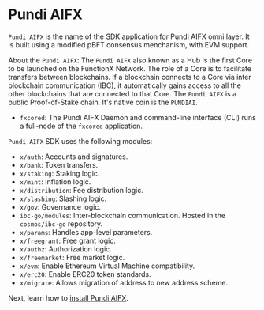 # Pundi AIFX

`Pundi AIFX` is the name of the SDK application for Pundi AIFX omni layer. It is built using a modified pBFT consensus menchanism, with EVM support.

About the `Pundi AIFX`: The `Pundi AIFX` also known as a Hub is the first Core to be launched on the FunctionX Network. The role of a Core is to facilitate transfers between blockchains. If a blockchain connects to a Core via inter blockchain communication (IBC), it automatically gains access to all the other blockchains that are connected to that Core. The `Pundi AIFX` is a public Proof-of-Stake chain. It's native coin is the `PUNDIAI`.

* `fxcored`: The Pundi AIFX Daemon and command-line interface (CLI) runs a full-node of the `fxcored` application.

`Pundi AIFX` SDK uses the following modules:

* `x/auth`: Accounts and signatures.
* `x/bank`: Token transfers.
* `x/staking`: Staking logic.
* `x/mint`: Inflation logic.
* `x/distribution`: Fee distribution logic.
* `x/slashing`: Slashing logic.
* `x/gov`: Governance logic.
* `ibc-go/modules`: Inter-blockchain communication. Hosted in the `cosmos/ibc-go` repository.
* `x/params`: Handles app-level parameters.
* `x/freegrant`: Free grant logic.
* `x/authz`: Authorization logic.
* `x/freemarket`: Free market logic.
* `x/evm`: Enable Ethereum Virtual Machine compatibility.
* `x/erc20`: Enable ERC20 token standards.
* `x/migrate`: Allows migration of address to new address scheme.

Next, learn how to [install Pundi AIFX](installation.md).
